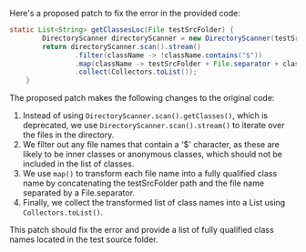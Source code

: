 Here's a proposed patch to fix the error in the provided code:
```java
static List<String> getClassesLoc(File testSrcFolder) {
        DirectoryScanner directoryScanner = new DirectoryScanner(testSrcFolder, TestListResolver.getWildcard());
        return directoryScanner.scan().stream()
                .filter(className -> !className.contains("$"))
                .map(className -> testSrcFolder + File.separator + className)
                .collect(Collectors.toList());
    }
```
The proposed patch makes the following changes to the original code:

1. Instead of using `DirectoryScanner.scan().getClasses()`, which is deprecated, we use `DirectoryScanner.scan().stream()` to iterate over the files in the directory.
2. We filter out any file names that contain a '$' character, as these are likely to be inner classes or anonymous classes, which should not be included in the list of classes.
3. We use `map()` to transform each file name into a fully qualified class name by concatenating the testSrcFolder path and the file name separated by a File.separator.
4. Finally, we collect the transformed list of class names into a List<String> using `Collectors.toList()`.

This patch should fix the error and provide a list of fully qualified class names located in the test source folder.